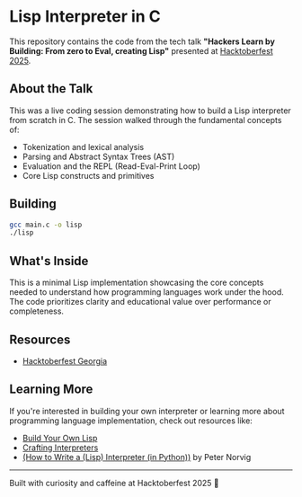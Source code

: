 # Lisp Interpreter in C

This repository contains the code from the tech talk **"Hackers Learn by Building: From zero to Eval, creating Lisp"** presented at [Hacktoberfest 2025](https://hacktoberfest.ge).

## About the Talk

This was a live coding session demonstrating how to build a Lisp interpreter from scratch in C. The session walked through the fundamental concepts of:

- Tokenization and lexical analysis
- Parsing and Abstract Syntax Trees (AST)
- Evaluation and the REPL (Read-Eval-Print Loop)
- Core Lisp constructs and primitives

## Building

```bash
gcc main.c -o lisp
./lisp
```

## What's Inside

This is a minimal Lisp implementation showcasing the core concepts needed to understand how programming languages work under the hood. The code prioritizes clarity and educational value over performance or completeness.

## Resources

- [Hacktoberfest Georgia](https://hacktoberfest.ge)

## Learning More

If you're interested in building your own interpreter or learning more about programming language implementation, check out resources like:

- [Build Your Own Lisp](http://www.buildyourownlisp.com/)
- [Crafting Interpreters](https://craftinginterpreters.com/)
- [(How to Write a (Lisp) Interpreter (in Python))](https://norvig.com/lispy.html) by Peter Norvig

---

Built with curiosity and caffeine at Hacktoberfest 2025 🎃
